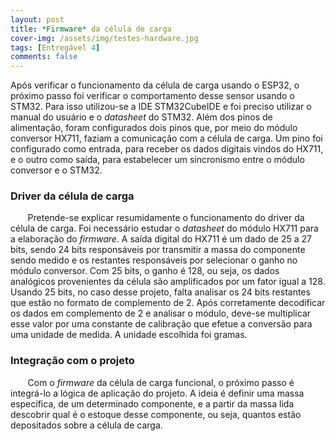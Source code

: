 ```yaml
---
layout: post
title: *Firmware* da célula de carga
cover-img: /assets/img/testes-hardware.jpg
tags: [Entregável 4]
comments: false
---
```


Após verificar o funcionamento da célula de carga usando o ESP32, o próximo passo foi verificar o comportamento desse sensor usando o STM32. 
Para isso utilizou-se a IDE STM32CubeIDE e foi preciso utilizar o manual do usuário e o *datasheet* do STM32. Além dos pinos de alimentação,
foram configurados dois pinos que, por meio do módulo conversor HX711, faziam a comunicação com a célula de carga. Um pino foi configurado
como entrada, para receber os dados digitais vindos do HX711, e o outro como saída, para estabelecer um sincronismo entre o módulo conversor
e o STM32.

### Driver da célula de carga

&nbsp;&nbsp;&nbsp;&nbsp;&nbsp;&nbsp; Pretende-se explicar resumidamente o funcionamento do driver da célula de carga. Foi necessário estudar
o *datasheet* do módulo HX711 para a elaboração do *firmware*. A saída digital do HX711 é um dado de 25 a 27 bits, sendo 24 bits responsáveis
por transmitir a massa do componente sendo medido e os restantes responsáveis por selecionar o ganho no módulo conversor. Com 25 bits, o ganho 
é 128, ou seja, os dados analógicos provenientes da célula são amplificados por um fator igual a 128. Usando 25 bits, no caso desse projeto, 
falta analisar os 24 bits restantes que estão no formato de complemento de 2. Após corretamente decodificar os dados em complemento de 2 e analisar
o módulo, deve-se multiplicar esse valor por uma constante de calibração que efetue a conversão para uma unidade de medida. A unidade escolhida 
foi gramas.

### Integração com o projeto

&nbsp;&nbsp;&nbsp;&nbsp;&nbsp;&nbsp; Com o *firmware* da célula de carga funcional, o próximo passo é integrá-lo a lógica de aplicação do projeto.
A ideia é definir uma massa específica, de um determinado componente, e a partir da massa lida descobrir qual é o estoque desse componente, ou seja,
quantos estão depositados sobre a célula de carga.

                                                                                                                
                                                                                                              
